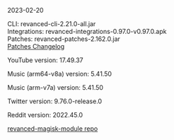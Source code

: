 2023-02-20
  
CLI: revanced-cli-2.21.0-all.jar  
Integrations: revanced-integrations-0.97.0-v0.97.0.apk  
Patches: revanced-patches-2.162.0.jar  
[Patches Changelog](https://github.com/revanced/revanced-patches/releases/tag/v2.162.0)  

YouTube version: 17.49.37  

Music (arm64-v8a) version: 5.41.50  

Music (arm-v7a) version: 5.41.50  

Twitter version: 9.76.0-release.0  

Reddit version: 2022.45.0  

[revanced-magisk-module repo](https://github.com/j-hc/revanced-magisk-module)
